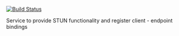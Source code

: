 [![Build Status](https://travis-ci.com/cortex-core/cortex-stun.svg?branch=master)](https://travis-ci.com/cortex-core/cortex-stun)

Service to provide STUN functionality and register client - endpoint bindings
